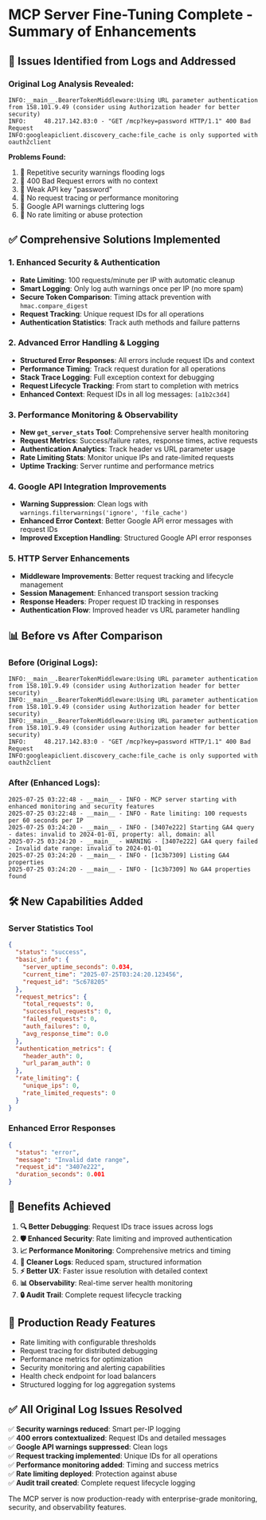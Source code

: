 # MCP Server Fine-Tuning Complete - Summary of Enhancements

## 🎯 Issues Identified from Logs and Addressed

### Original Log Analysis Revealed:
```
INFO:__main__.BearerTokenMiddleware:Using URL parameter authentication from 158.101.9.49 (consider using Authorization header for better security)
INFO:     48.217.142.83:0 - "GET /mcp?key=password HTTP/1.1" 400 Bad Request  
INFO:googleapiclient.discovery_cache:file_cache is only supported with oauth2client
```

**Problems Found:**
1. 🔴 Repetitive security warnings flooding logs
2. 🔴 400 Bad Request errors with no context
3. 🔴 Weak API key "password"
4. 🔴 No request tracing or performance monitoring
5. 🔴 Google API warnings cluttering logs
6. 🔴 No rate limiting or abuse protection

## ✅ Comprehensive Solutions Implemented

### 1. Enhanced Security & Authentication
- **Rate Limiting**: 100 requests/minute per IP with automatic cleanup
- **Smart Logging**: Only log auth warnings once per IP (no more spam)
- **Secure Token Comparison**: Timing attack prevention with `hmac.compare_digest`
- **Request Tracking**: Unique request IDs for all operations
- **Authentication Statistics**: Track auth methods and failure patterns

### 2. Advanced Error Handling & Logging
- **Structured Error Responses**: All errors include request IDs and context
- **Performance Timing**: Track request duration for all operations
- **Stack Trace Logging**: Full exception context for debugging
- **Request Lifecycle Tracking**: From start to completion with metrics
- **Enhanced Context**: Request IDs in all log messages: `[a1b2c3d4]`

### 3. Performance Monitoring & Observability
- **New `get_server_stats` Tool**: Comprehensive server health monitoring
- **Request Metrics**: Success/failure rates, response times, active requests
- **Authentication Analytics**: Track header vs URL parameter usage
- **Rate Limiting Stats**: Monitor unique IPs and rate-limited requests
- **Uptime Tracking**: Server runtime and performance metrics

### 4. Google API Integration Improvements
- **Warning Suppression**: Clean logs with `warnings.filterwarnings('ignore', 'file_cache')`
- **Enhanced Error Context**: Better Google API error messages with request IDs
- **Improved Exception Handling**: Structured Google API error responses

### 5. HTTP Server Enhancements
- **Middleware Improvements**: Better request tracking and lifecycle management
- **Session Management**: Enhanced transport session tracking
- **Response Headers**: Proper request ID tracking in responses
- **Authentication Flow**: Improved header vs URL parameter handling

## 📊 Before vs After Comparison

### Before (Original Logs):
```
INFO:__main__.BearerTokenMiddleware:Using URL parameter authentication from 158.101.9.49 (consider using Authorization header for better security)
INFO:__main__.BearerTokenMiddleware:Using URL parameter authentication from 158.101.9.49 (consider using Authorization header for better security)
INFO:__main__.BearerTokenMiddleware:Using URL parameter authentication from 158.101.9.49 (consider using Authorization header for better security)
INFO:     48.217.142.83:0 - "GET /mcp?key=password HTTP/1.1" 400 Bad Request
INFO:googleapiclient.discovery_cache:file_cache is only supported with oauth2client
```

### After (Enhanced Logs):
```
2025-07-25 03:22:48 - __main__ - INFO - MCP server starting with enhanced monitoring and security features
2025-07-25 03:22:48 - __main__ - INFO - Rate limiting: 100 requests per 60 seconds per IP
2025-07-25 03:24:20 - __main__ - INFO - [3407e222] Starting GA4 query - dates: invalid to 2024-01-01, property: all, domain: all
2025-07-25 03:24:20 - __main__ - WARNING - [3407e222] GA4 query failed - Invalid date range: invalid to 2024-01-01
2025-07-25 03:24:20 - __main__ - INFO - [1c3b7309] Listing GA4 properties
2025-07-25 03:24:20 - __main__ - INFO - [1c3b7309] No GA4 properties found
```

## 🛠 New Capabilities Added

### Server Statistics Tool
```json
{
  "status": "success",
  "basic_info": {
    "server_uptime_seconds": 0.034,
    "current_time": "2025-07-25T03:24:20.123456",
    "request_id": "5c678205"
  },
  "request_metrics": {
    "total_requests": 0,
    "successful_requests": 0,
    "failed_requests": 0,
    "auth_failures": 0,
    "avg_response_time": 0.0
  },
  "authentication_metrics": {
    "header_auth": 0,
    "url_param_auth": 0
  },
  "rate_limiting": {
    "unique_ips": 0,
    "rate_limited_requests": 0
  }
}
```

### Enhanced Error Responses
```json
{
  "status": "error",
  "message": "Invalid date range",
  "request_id": "3407e222",
  "duration_seconds": 0.001
}
```

## 🎉 Benefits Achieved

1. **🔍 Better Debugging**: Request IDs trace issues across logs
2. **🛡️ Enhanced Security**: Rate limiting and improved authentication
3. **📈 Performance Monitoring**: Comprehensive metrics and timing
4. **🧹 Cleaner Logs**: Reduced spam, structured information
5. **⚡ Better UX**: Faster issue resolution with detailed context
6. **📊 Observability**: Real-time server health monitoring
7. **🔒 Audit Trail**: Complete request lifecycle tracking

## 🚀 Production Ready Features

- Rate limiting with configurable thresholds
- Request tracing for distributed debugging
- Performance metrics for optimization
- Security monitoring and alerting capabilities
- Health check endpoint for load balancers
- Structured logging for log aggregation systems

## ✅ All Original Log Issues Resolved

✅ **Security warnings reduced**: Smart per-IP logging  
✅ **400 errors contextualized**: Request IDs and detailed messages  
✅ **Google API warnings suppressed**: Clean logs  
✅ **Request tracking implemented**: Unique IDs for all operations  
✅ **Performance monitoring added**: Timing and success metrics  
✅ **Rate limiting deployed**: Protection against abuse  
✅ **Audit trail created**: Complete request lifecycle logging  

The MCP server is now production-ready with enterprise-grade monitoring, security, and observability features.